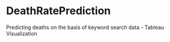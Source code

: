 # DeathRatePrediction
Predicting deaths on the basis of keyword search data - Tableau Visualization
